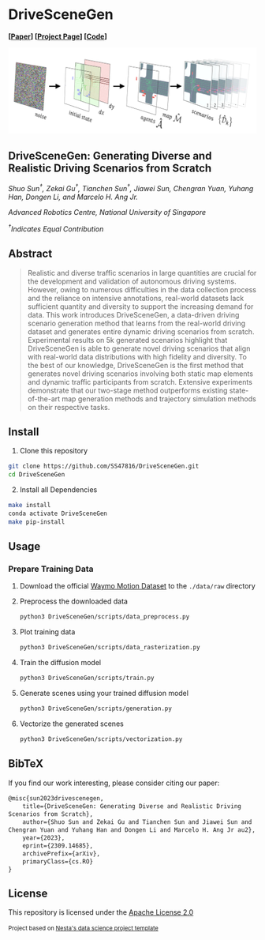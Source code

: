 # DriveSceneGen

**[[Paper](https://arxiv.org/abs/2309.14685)] [[Project Page](https://ss47816.github.io/DriveSceneGen/)] [[Code](https://github.com/SS47816/DriveSceneGen)]**

![Alt text](media/cover_white.png)

## DriveSceneGen: Generating Diverse and Realistic Driving Scenarios from Scratch

_Shuo Sun<sup>†</sup>, Zekai Gu<sup>†</sup>, Tianchen Sun<sup>†</sup>, Jiawei Sun, Chengran Yuan, Yuhang Han, Dongen Li, and Marcelo H. Ang Jr._

_Advanced Robotics Centre, National University of Singapore_

_<sup>†</sup>Indicates Equal Contribution_

## Abstract

> Realistic and diverse traffic scenarios in large quantities are crucial for the development and validation of autonomous driving systems. However, owing to numerous difficulties in the data collection process and the reliance on intensive annotations, real-world datasets lack sufficient quantity and diversity to support the increasing demand for data. This work introduces DriveSceneGen, a data-driven driving scenario generation method that learns from the real-world driving dataset and generates entire dynamic driving scenarios from scratch. Experimental results on 5k generated scenarios highlight that DriveSceneGen is able to generate novel driving scenarios that align with real-world data distributions with high fidelity and diversity. To the best of our knowledge, DriveSceneGen is the first method that generates novel driving scenarios involving both static map elements and dynamic traffic participants from scratch. Extensive experiments demonstrate that our two-stage method outperforms existing state-of-the-art map generation methods and trajectory simulation methods on their respective tasks.

## Install

1. Clone this repository

```bash
git clone https://github.com/SS47816/DriveSceneGen.git
cd DriveSceneGen
```

2. Install all Dependencies

```bash
make install
conda activate DriveSceneGen
make pip-install
```

## Usage

### Prepare Training Data

1. Download the official [Waymo Motion Dataset](https://waymo.com/open/licensing/?continue=%2Fopen%2Fdownload%2F) to the `./data/raw` directory

2. Preprocess the downloaded data

    ```bash
    python3 DriveSceneGen/scripts/data_preprocess.py
    ```

3. Plot training data

    ```bash
    python3 DriveSceneGen/scripts/data_rasterization.py
    ```

4. Train the diffusion model

    ```bash
    python3 DriveSceneGen/scripts/train.py
    ```
    
5. Generate scenes using your trained diffusion model

    ```bash
    python3 DriveSceneGen/scripts/generation.py
    ```

6. Vectorize the generated scenes

    ```bash
    python3 DriveSceneGen/scripts/vectorization.py
    ```

## BibTeX

If you find our work interesting, please consider citing our paper:

    @misc{sun2023drivescenegen,
        title={DriveSceneGen: Generating Diverse and Realistic Driving Scenarios from Scratch},
        author={Shuo Sun and Zekai Gu and Tianchen Sun and Jiawei Sun and Chengran Yuan and Yuhang Han and Dongen Li and Marcelo H. Ang Jr au2},
        year={2023},
        eprint={2309.14685},
        archivePrefix={arXiv},
        primaryClass={cs.RO}
    }

## License

This repository is licensed under the [Apache License 2.0](https://github.com/SS47816/DriveSceneGen/blob/main/LICENSE)

<small><p>Project based on <a target="_blank" href="https://github.com/nestauk/ds-cookiecutter">Nesta's data science project template</a>
